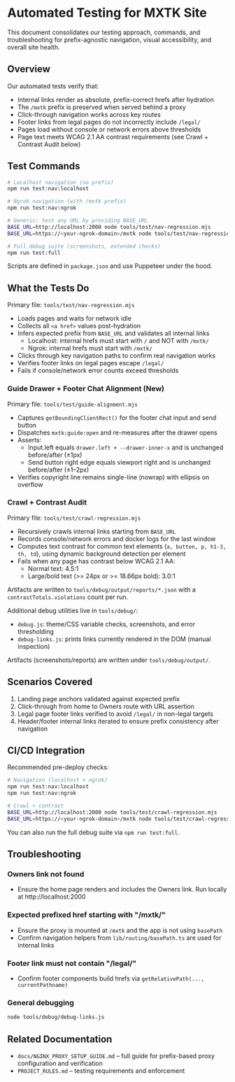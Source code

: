 # Automated Testing for MXTK Site

This document consolidates our testing approach, commands, and troubleshooting for prefix-agnostic navigation, visual accessibility, and overall site health.

## Overview

Our automated tests verify that:
- Internal links render as absolute, prefix-correct hrefs after hydration
- The `/mxtk` prefix is preserved when served behind a proxy
- Click-through navigation works across key routes
- Footer links from legal pages do not incorrectly include `/legal/`
- Pages load without console or network errors above thresholds
- Page text meets WCAG 2.1 AA contrast requirements (see Crawl + Contrast Audit below)

## Test Commands

```bash
# Localhost navigation (no prefix)
npm run test:nav:localhost

# Ngrok navigation (with /mxtk prefix)
npm run test:nav:ngrok

# Generic: test any URL by providing BASE_URL
BASE_URL=http://localhost:2000 node tools/test/nav-regression.mjs
BASE_URL=https://<your-ngrok-domain>/mxtk node tools/test/nav-regression.mjs

# Full debug suite (screenshots, extended checks)
npm run test:full
```

Scripts are defined in `package.json` and use Puppeteer under the hood.

## What the Tests Do

Primary file: `tools/test/nav-regression.mjs`

- Loads pages and waits for network idle
- Collects all `<a href>` values post-hydration
- Infers expected prefix from `BASE_URL` and validates all internal links
  - Localhost: internal hrefs must start with `/` and NOT with `/mxtk/`
  - Ngrok: internal hrefs must start with `/mxtk/`
- Clicks through key navigation paths to confirm real navigation works
- Verifies footer links on legal pages escape `/legal/`
- Fails if console/network error counts exceed thresholds

### Guide Drawer + Footer Chat Alignment (New)

Primary file: `tools/test/guide-alignment.mjs`

- Captures `getBoundingClientRect()` for the footer chat input and send button
- Dispatches `mxtk:guide:open` and re-measures after the drawer opens
- Asserts:
  - Input.left equals `drawer.left + --drawer-inner-x` and is unchanged before/after (±1px)
  - Send button right edge equals viewport right and is unchanged before/after (±1–2px)
- Verifies copyright line remains single-line (nowrap) with ellipsis on overflow

### Crawl + Contrast Audit

Primary file: `tools/test/crawl-regression.mjs`

- Recursively crawls internal links starting from `BASE_URL`
- Records console/network errors and docker logs for the last window
- Computes text contrast for common text elements (`a, button, p, h1-3, th, td`), using dynamic background detection per element
- Fails when any page has contrast below WCAG 2.1 AA:
  - Normal text: 4.5:1
  - Large/bold text (>= 24px or >= 18.66px bold): 3.0:1
  
Artifacts are written to `tools/debug/output/reports/*.json` with a `contrastTotals.violations` count per run.

Additional debug utilities live in `tools/debug/`:
- `debug.js`: theme/CSS variable checks, screenshots, and error thresholding
- `debug-links.js`: prints links currently rendered in the DOM (manual inspection)

Artifacts (screenshots/reports) are written under `tools/debug/output/`.

## Scenarios Covered

1. Landing page anchors validated against expected prefix
2. Click-through from home to Owners route with URL assertion
3. Legal page footer links verified to avoid `/legal/` in non-legal targets
4. Header/footer internal links iterated to ensure prefix consistency after navigation

## CI/CD Integration

Recommended pre-deploy checks:
```bash
# Navigation (localhost + ngrok)
npm run test:nav:localhost
npm run test:nav:ngrok

# Crawl + contrast
BASE_URL=http://localhost:2000 node tools/test/crawl-regression.mjs
BASE_URL=https://<your-ngrok-domain>/mxtk node tools/test/crawl-regression.mjs
```
You can also run the full debug suite via `npm run test:full`.

## Troubleshooting

### Owners link not found
- Ensure the home page renders and includes the Owners link. Run locally at http://localhost:2000

### Expected prefixed href starting with "/mxtk/"
- Ensure the proxy is mounted at `/mxtk` and the app is not using `basePath`
- Confirm navigation helpers from `lib/routing/basePath.ts` are used for internal links

### Footer link must not contain "/legal/"
- Confirm footer components build hrefs via `getRelativePath(..., currentPathname)`

### General debugging
```bash
node tools/debug/debug-links.js
```

## Related Documentation

- `docs/NGINX_PROXY_SETUP_GUIDE.md` – full guide for prefix-based proxy configuration and verification
- `PROJECT_RULES.md` – testing requirements and enforcement


